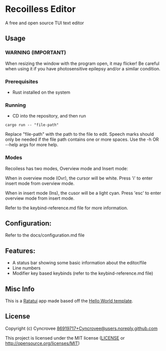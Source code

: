 # Recoilless Editor
A free and open source TUI text editor

## Usage
### WARNING (IMPORTANT)
When resizing the window with the program open, it may flicker! Be careful when using it if you have photosensitive epilepsy and/or a similar condition.
### Prerequisites
- Rust installed on the system
### Running
- CD into the repository, and then run
```shell
cargo run -- "file-path"
```
Replace "file-path" with the path to the file to edit. Speech marks should only be needed if the file path contains one or more spaces.
Use the -h OR --help args for more help.
### Modes
Recoiless has two modes, Overview mode and Insert mode:

When in overview mode (Ovr), the cursor will be white. Press 'i' to enter insert mode from overview mode.

When in insert mode (Ins), the cusor will be a light cyan. Press 'esc' to enter overview mode from insert mode.

Refer to the keybind-reference.md file for more information.

## Configuration:
Refer to the docs/configuration.md file

## Features:
- A status bar showing some basic information about the editor/file
- Line numbers
- Modifier key based keybinds (refer to the keybind-reference.md file)

## Misc Info
This is a [Ratatui] app made based off the [Hello World template].

[Ratatui]: https://ratatui.rs
[Hello World Template]: https://github.com/ratatui/templates/tree/main/hello-world

## License

Copyright (c) Cyncrovee <86919717+Cyncrovee@users.noreply.github.com>

This project is licensed under the MIT license ([LICENSE] or <http://opensource.org/licenses/MIT>)

[LICENSE]: ./LICENSE
